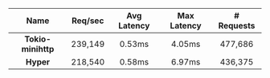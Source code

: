 |   **Name**   |   Req/sec   | Avg Latency | Max Latency |  # Requests |
|:------------:|:-----------:|:-----------:|:-----------:|:-----------:|
|**Tokio-minihttp** |239,149|0.53ms|4.05ms|477,686|
|**Hyper** |218,540|0.58ms|6.97ms|436,375|
